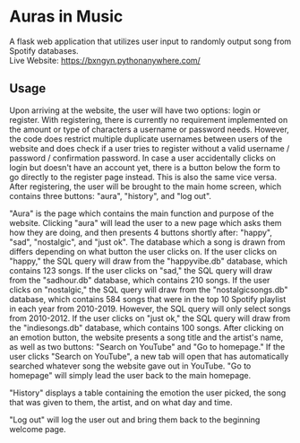 Auras in Music
===================
A flask web application that utilizes user input to randomly output song from Spotify databases. <br>
Live Website: https://bxngyn.pythonanywhere.com/

Usage
-----
Upon arriving at the website, the user will have two options: login or register. With registering, there is currently no requirement implemented on the amount or type of characters a username or password needs. However, the code does restrict multiple duplicate usernames between users of the website and does check if a user tries to register without a valid username / password / confirmation password. In case a user accidentally clicks on login but doesn't have an account yet, there is a button below the form to go directly to the register page instead. This is also the same vice versa. After registering, the user will be brought to the main home screen, which contains three buttons: "aura", "history", and "log out".

"Aura" is the page which contains the main function and purpose of the website. Clicking "aura" will lead the user to a new page which asks them how they are doing, and then presents 4 buttons shortly after: "happy", "sad", "nostalgic", and "just ok". The database which a song is drawn from differs depending on what button the user clicks on. If the user clicks on "happy," the SQL query will draw from the "happyvibe.db" database, which contains 123 songs. If the user clicks on "sad," the SQL query will draw from the "sadhour.db" database, which contains 210 songs. If the user clicks on "nostalgic," the SQL query will draw from the "nostalgicsongs.db" database, which contains 584 songs that were in the top 10 Spotify playlist in each year from 2010-2019. However, the SQL query will only select songs from 2010-2012. If the user clicks on "just ok," the SQL query will draw from the "indiesongs.db" database, which contains 100 songs. After clicking on an emotion button, the website presents a song title and the artist's name, as well as two buttons: "Search on YouTube" and "Go to homepage." If the user clicks "Search on YouTube", a new tab will open that has automatically searched whatever song the website gave out in YouTube. "Go to homepage" will simply lead the user back to the main homepage.

"History" displays a table containing the emotion the user picked, the song that was given to them, the artist, and on what day and time.

"Log out" will log the user out and bring them back to the beginning welcome page.


